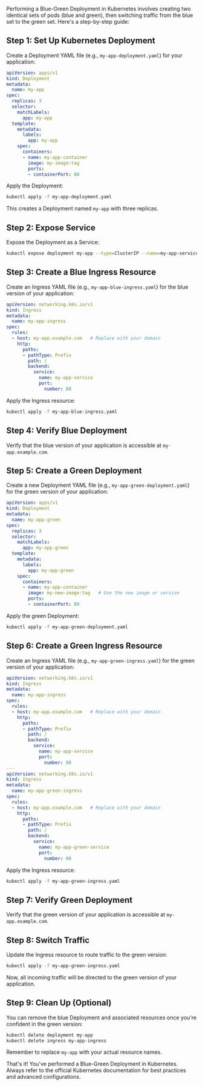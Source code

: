 Performing a Blue-Green Deployment in Kubernetes involves creating two identical sets of pods (blue and green), then switching traffic from the blue set to the green set. Here's a step-by-step guide:

## Step 1: Set Up Kubernetes Deployment

Create a Deployment YAML file (e.g., `my-app-deployment.yaml`) for your application:

```yaml
apiVersion: apps/v1
kind: Deployment
metadata:
  name: my-app
spec:
  replicas: 3
  selector:
    matchLabels:
      app: my-app
  template:
    metadata:
      labels:
        app: my-app
    spec:
      containers:
      - name: my-app-container
        image: my-image:tag
        ports:
        - containerPort: 80
```

Apply the Deployment:

```bash
kubectl apply -f my-app-deployment.yaml
```

This creates a Deployment named `my-app` with three replicas.

## Step 2: Expose Service

Expose the Deployment as a Service:

```bash
kubectl expose deployment my-app --type=ClusterIP --name=my-app-service
```

## Step 3: Create a Blue Ingress Resource

Create an Ingress YAML file (e.g., `my-app-blue-ingress.yaml`) for the blue version of your application:

```yaml
apiVersion: networking.k8s.io/v1
kind: Ingress
metadata:
  name: my-app-ingress
spec:
  rules:
  - host: my-app.example.com   # Replace with your domain
    http:
      paths:
      - pathType: Prefix
        path: /
        backend:
          service:
            name: my-app-service
            port:
              number: 80
```

Apply the Ingress resource:

```bash
kubectl apply -f my-app-blue-ingress.yaml
```

## Step 4: Verify Blue Deployment

Verify that the blue version of your application is accessible at `my-app.example.com`.

## Step 5: Create a Green Deployment

Create a new Deployment YAML file (e.g., `my-app-green-deployment.yaml`) for the green version of your application:

```yaml
apiVersion: apps/v1
kind: Deployment
metadata:
  name: my-app-green
spec:
  replicas: 3
  selector:
    matchLabels:
      app: my-app-green
  template:
    metadata:
      labels:
        app: my-app-green
    spec:
      containers:
      - name: my-app-container
        image: my-new-image:tag   # Use the new image or version
        ports:
        - containerPort: 80
```

Apply the green Deployment:

```bash
kubectl apply -f my-app-green-deployment.yaml
```

## Step 6: Create a Green Ingress Resource

Create an Ingress YAML file (e.g., `my-app-green-ingress.yaml`) for the green version of your application:

```yaml
apiVersion: networking.k8s.io/v1
kind: Ingress
metadata:
  name: my-app-ingress
spec:
  rules:
  - host: my-app.example.com   # Replace with your domain
    http:
      paths:
      - pathType: Prefix
        path: /
        backend:
          service:
            name: my-app-service
            port:
              number: 80
---
apiVersion: networking.k8s.io/v1
kind: Ingress
metadata:
  name: my-app-green-ingress
spec:
  rules:
  - host: my-app.example.com   # Replace with your domain
    http:
      paths:
      - pathType: Prefix
        path: /
        backend:
          service:
            name: my-app-green-service
            port:
              number: 80
```

Apply the Ingress resource:

```bash
kubectl apply -f my-app-green-ingress.yaml
```

## Step 7: Verify Green Deployment

Verify that the green version of your application is accessible at `my-app.example.com`.

## Step 8: Switch Traffic

Update the Ingress resource to route traffic to the green version:

```bash
kubectl apply -f my-app-green-ingress.yaml
```

Now, all incoming traffic will be directed to the green version of your application.

## Step 9: Clean Up (Optional)

You can remove the blue Deployment and associated resources once you're confident in the green version:

```bash
kubectl delete deployment my-app
kubectl delete ingress my-app-ingress
```

Remember to replace `my-app` with your actual resource names.

That's it! You've performed a Blue-Green Deployment in Kubernetes. Always refer to the official Kubernetes documentation for best practices and advanced configurations.
